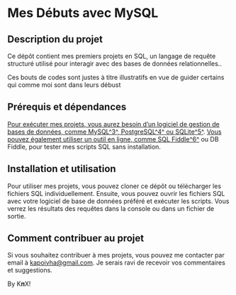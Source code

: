 # Mes Débuts avec MySQL

## Description du projet

Ce dépôt contient mes premiers projets en SQL, un langage de requête structuré utilisé pour interagir avec des bases de données relationnelles..

Ces bouts de codes sont justes à titre illustratifs en vue de guider certains qui comme moi sont dans leurs débust

## Prérequis et dépendances

[Pour exécuter mes projets, vous aurez besoin d’un logiciel de gestion de bases de données, comme MySQL](https://www.freecodecamp.org/news/how-to-write-a-good-readme-file/)[^3^](https://bing.com/search?q=how+to+write+a+readme.md+file+for+sql+projects)[, PostgreSQL](https://www.freecodecamp.org/news/how-to-write-a-good-readme-file/)[^4^](https://medium.com/@saumya.ranjan/how-to-write-a-readme-md-file-markdown-file-20cb7cbcd6f)[ ou SQLite](https://www.freecodecamp.org/news/how-to-write-a-good-readme-file/)[^5^](https://programmertoday.com/how-to-create-a-readme-file/). [Vous pouvez également utiliser un outil en ligne, comme SQL Fiddle](https://www.freecodecamp.org/news/how-to-write-a-good-readme-file/)[^6^](https://faun.pub/how-to-write-a-proper-readme-md-for-your-project-on-github-e8d51ac32e73) ou DB Fiddle, pour tester mes scripts SQL sans installation.

## Installation et utilisation

Pour utiliser mes projets, vous pouvez cloner ce dépôt ou télécharger les fichiers SQL individuellement. Ensuite, vous pouvez ouvrir les fichiers SQL avec votre logiciel de base de données préféré et exécuter les scripts. Vous verrez les résultats des requêtes dans la console ou dans un fichier de sortie.

## Comment contribuer au projet

Si vous souhaitez contribuer à mes projets, vous pouvez me contacter par email à   kapoivha@gmail.com. Je serais ravi de recevoir vos commentaires et suggestions.

By K**п**X!
